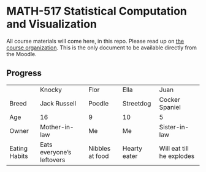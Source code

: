 
<!-- README.md is generated from README.Rmd. Please edit that file -->

# MATH-517 Statistical Computation and Visualization

<!-- badges: start -->
<!-- badges: end -->

All course materials will come here, in this repo. Please read up on
[the course
organization](https://htmlpreview.github.io/?https://github.com/TMasak/StatComp/blob/master/Manuals/01_Organization.html).
This is the only document to be available directly from the Moodle.

## Progress

<table>
<tr>
<td>
 
</td>
<td>
Knocky
</td>
<td>
Flor
</td>
<td>
Ella
</td>
<td>
Juan
</td>
</tr>
<tr>
<td>
Breed
</td>
<td>
Jack Russell
</td>
<td>
Poodle
</td>
<td>
Streetdog
</td>
<td>
Cocker Spaniel
</td>
</tr>
<tr>
<td>
Age
</td>
<td>
16
</td>
<td>
9
</td>
<td>
10
</td>
<td>
5
</td>
</tr>
<tr>
<td>
Owner
</td>
<td>
Mother-in-law
</td>
<td>
Me
</td>
<td>
Me
</td>
<td>
Sister-in-law
</td>
</tr>
<tr>
<td>
Eating Habits
</td>
<td>
Eats everyone’s leftovers
</td>
<td>
Nibbles at food
</td>
<td>
Hearty eater
</td>
<td>
Will eat till he explodes
</td>
</tr>
</table>
